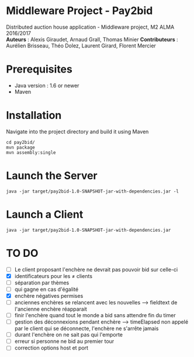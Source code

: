 # Middleware Project - Pay2bid
Distributed auction house application - Middleware project, M2 ALMA 2016/2017   
**Auteurs** : Alexis Giraudet, Arnaud Grall, Thomas Minier
**Contributeurs** : Aurélien Brisseau, Théo Dolez, Laurent Girard, Florent Mercier

# Prerequisites
* Java version : 1.6 or newer
* Maven

# Installation

Navigate into the project directory and build it using Maven
```
cd pay2bid/
mvn package
mvn assembly:single
```

# Launch the Server
```
java -jar target/pay2bid-1.0-SNAPSHOT-jar-with-dependencies.jar -l
```

# Launch a Client
```
java -jar target/pay2bid-1.0-SNAPSHOT-jar-with-dependencies.jar
```

# TO DO

- [ ] Le client proposant l'enchère ne devrait pas pouvoir bid sur celle-ci
- [x] identificateurs pour les ≠ clients
- [ ] séparation par thèmes
- [ ] qui gagne en cas d'égalité
- [x] enchère négatives permises
- [ ] anciennes enchères se relancent avec les nouvelles --> fieldtext de l'ancienne enchère réapparait
- [ ] finir l'enchère quand tout le monde a bid sans attendre fin du timer
- [ ] gestion des déconnexions pendant enchère --> timeElapsed non appelé par le client qui se déconnecte, l'enchère ne s'arrête jamais
- [ ] durant l'enchère on ne sait pas qui l'emporte
- [ ] erreur si personne ne bid au premier tour
- [ ] correction options host et port
